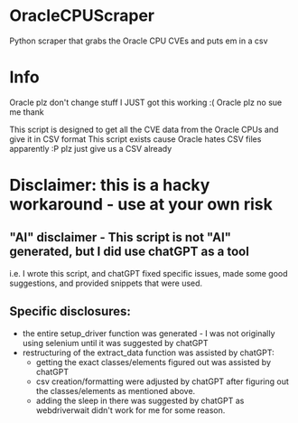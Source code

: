 # OracleCPUScraper
Python scraper that grabs the Oracle CPU CVEs and puts em in a csv

# Info
Oracle plz don't change stuff I JUST got this working :(
Oracle plz no sue me thank

This script is designed to get all the CVE data from the Oracle CPUs and give it in CSV format
This script exists cause Oracle hates CSV files apparently :P plz just give us a CSV already

# Disclaimer: this is a hacky workaround - use at your own risk
## "AI" disclaimer - This script is not "AI" generated, but I did use chatGPT as a tool
i.e. I wrote this script, and chatGPT fixed specific issues, made some good suggestions, and provided snippets that were used.

## Specific disclosures:
* the entire setup_driver function was generated - I was not originally using selenium until it was suggested by chatGPT
* restructuring of the extract_data function was assisted by chatGPT:
  * getting the exact classes/elements figured out was assisted by chatGPT
  * csv creation/formatting were adjusted by chatGPT after figuring out the classes/elements as mentioned above.
  * adding the sleep in there was suggested by chatGPT as webdriverwait didn't work for me for some reason.
